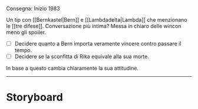 Consegna: Inizio 1983

Un tip con [[Bernkastel|Bern]] e [[Lambdadelta|Lambda]] che menzionano le [[tre difese]]. 
Conversazione più intima?
Messa in chiaro delle wincon meno gli spoiler.

- [ ] Decidere quanto a Bern importa veramente vincere contro passare il tempo.
- [ ] Decidere se la sconfitta di Rika equivale alla sua morte.

In base a questo cambia chiaramente la sua attitudine.

---

# Storyboard
